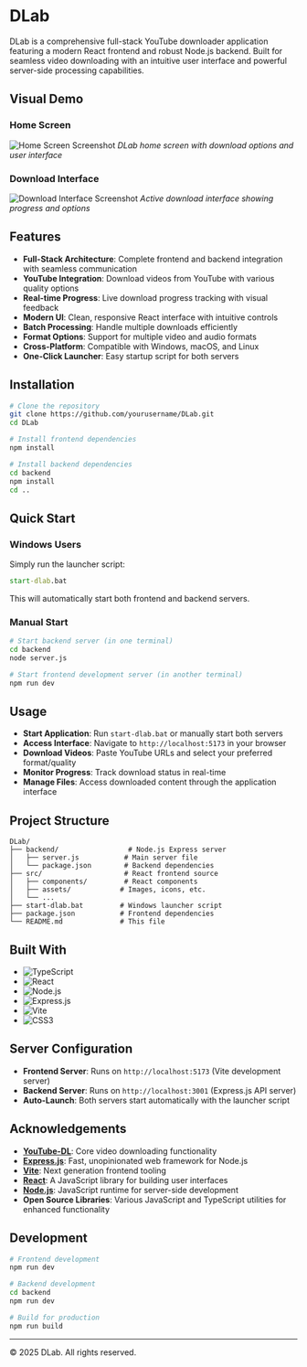 # DLab

DLab is a comprehensive full-stack YouTube downloader application featuring a modern React frontend and robust Node.js backend. Built for seamless video downloading with an intuitive user interface and powerful server-side processing capabilities.

## Visual Demo

### Home Screen
![Home Screen Screenshot](src/assets/screenshot/menu.png)
*DLab home screen with download options and user interface*

### Download Interface
![Download Interface Screenshot](src/assets/screenshot/download.png)
*Active download interface showing progress and options*

## Features

- **Full-Stack Architecture**: Complete frontend and backend integration with seamless communication
- **YouTube Integration**: Download videos from YouTube with various quality options
- **Real-time Progress**: Live download progress tracking with visual feedback
- **Modern UI**: Clean, responsive React interface with intuitive controls
- **Batch Processing**: Handle multiple downloads efficiently
- **Format Options**: Support for multiple video and audio formats
- **Cross-Platform**: Compatible with Windows, macOS, and Linux
- **One-Click Launcher**: Easy startup script for both servers

## Installation

```bash
# Clone the repository
git clone https://github.com/yourusername/DLab.git
cd DLab

# Install frontend dependencies
npm install

# Install backend dependencies
cd backend
npm install
cd ..
```

## Quick Start

### Windows Users
Simply run the launcher script:
```cmd
start-dlab.bat
```
This will automatically start both frontend and backend servers.

### Manual Start
```bash
# Start backend server (in one terminal)
cd backend
node server.js

# Start frontend development server (in another terminal)
npm run dev
```

## Usage

- **Start Application**: Run `start-dlab.bat` or manually start both servers
- **Access Interface**: Navigate to `http://localhost:5173` in your browser
- **Download Videos**: Paste YouTube URLs and select your preferred format/quality
- **Monitor Progress**: Track download status in real-time
- **Manage Files**: Access downloaded content through the application interface

## Project Structure

```
DLab/
├── backend/                 # Node.js Express server
│   ├── server.js           # Main server file
│   └── package.json        # Backend dependencies
├── src/                    # React frontend source
│   ├── components/         # React components
│   ├── assets/            # Images, icons, etc.
│   └── ...
├── start-dlab.bat         # Windows launcher script
├── package.json           # Frontend dependencies
└── README.md              # This file
```

## Built With

- ![TypeScript](https://img.shields.io/badge/TypeScript-3178C6?style=for-the-badge&logo=typescript&logoColor=white)
- ![React](https://img.shields.io/badge/React-20232A?style=for-the-badge&logo=react&logoColor=61DAFB)
- ![Node.js](https://img.shields.io/badge/Node.js-339933?style=for-the-badge&logo=nodedotjs&logoColor=white)
- ![Express.js](https://img.shields.io/badge/Express.js-000000?style=for-the-badge&logo=express&logoColor=white)
- ![Vite](https://img.shields.io/badge/Vite-646CFF?style=for-the-badge&logo=vite&logoColor=white)
- ![CSS3](https://img.shields.io/badge/CSS3-1572B6?style=for-the-badge&logo=css3&logoColor=white)

## Server Configuration

- **Frontend Server**: Runs on `http://localhost:5173` (Vite development server)
- **Backend Server**: Runs on `http://localhost:3001` (Express.js API server)
- **Auto-Launch**: Both servers start automatically with the launcher script

## Acknowledgements

- **[YouTube-DL](https://youtube-dl.org/)**: Core video downloading functionality
- **[Express.js](https://expressjs.com/)**: Fast, unopinionated web framework for Node.js
- **[Vite](https://vitejs.dev/)**: Next generation frontend tooling
- **[React](https://reactjs.org/)**: A JavaScript library for building user interfaces
- **[Node.js](https://nodejs.org/)**: JavaScript runtime for server-side development
- **Open Source Libraries**: Various JavaScript and TypeScript utilities for enhanced functionality

## Development

```bash
# Frontend development
npm run dev

# Backend development
cd backend
npm run dev

# Build for production
npm run build
```

---

&copy; 2025 DLab. All rights reserved.
